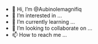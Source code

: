 - 👋 Hi, I’m @Aubinolemagnifiq
- 👀 I’m interested in ...
- 🌱 I’m currently learning ...
- 💞️ I’m looking to collaborate on ...
- 📫 How to reach me ...

<!---
Aubinolemagnifiq/Aubinolemagnifiq is a ✨ special ✨ repository because its `README.md` (this file) appears on your GitHub profile.
You can click the Preview link to take a look at your changes.
--->
